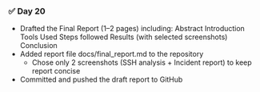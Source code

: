 ### ✅ Day 20

- Drafted the Final Report (1–2 pages) including:
  Abstract
  Introduction
  Tools Used
  Steps followed
  Results (with selected screenshots)
  Conclusion
- Added report file docs/final_report.md to the repository
  - Chose only 2 screenshots (SSH analysis + Incident report) to keep report concise
- Committed and pushed the draft report to GitHub


